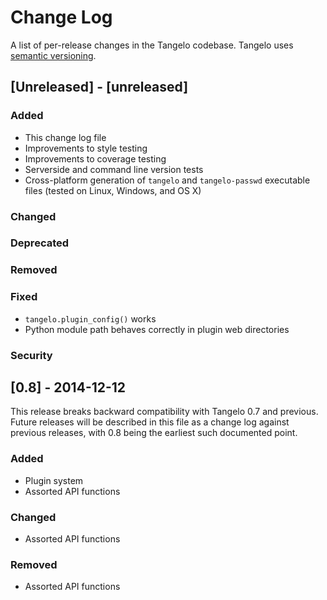 # Change Log
A list of per-release changes in the Tangelo codebase.  Tangelo uses [semantic
versioning](http://semver.org).

## [Unreleased] - [unreleased]
### Added
- This change log file
- Improvements to style testing
- Improvements to coverage testing
- Serverside and command line version tests
- Cross-platform generation of ``tangelo`` and ``tangelo-passwd`` executable
  files (tested on Linux, Windows, and OS X)

### Changed

### Deprecated

### Removed

### Fixed
- ``tangelo.plugin_config()`` works
- Python module path behaves correctly in plugin web directories

### Security

## [0.8] - 2014-12-12
This release breaks backward compatibility with Tangelo 0.7 and previous.
Future releases will be described in this file as a change log against previous
releases, with 0.8 being the earliest such documented point.

### Added
- Plugin system
- Assorted API functions

### Changed
- Assorted API functions

### Removed
- Assorted API functions
